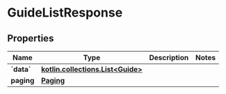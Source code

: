 
# GuideListResponse

## Properties
| Name | Type | Description | Notes |
| ------------ | ------------- | ------------- | ------------- |
| **&#x60;data&#x60;** | [**kotlin.collections.List&lt;Guide&gt;**](Guide.md) |  |  |
| **paging** | [**Paging**](Paging.md) |  |  |




